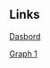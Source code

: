 ## Links
[Dasbord](https://public.tableau.com/views/Task-5_16004467847300/Dashboard1?:language=en&:display_count=y&publish=yes&:origin=viz_share_link)

[Graph 1](https://public.tableau.com/views/Task-5_graph_1/Statewisesales?:language=en&:display_count=y&publish=yes&:origin=viz_share_link)
